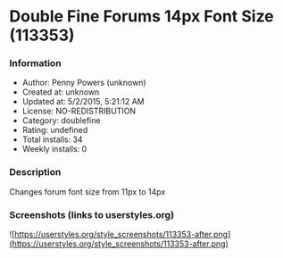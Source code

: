 # Double Fine Forums 14px Font Size (113353)

### Information
- Author: Penny Powers (unknown)
- Created at: unknown
- Updated at: 5/2/2015, 5:21:12 AM
- License: NO-REDISTRIBUTION
- Category: doublefine
- Rating: undefined
- Total installs: 34
- Weekly installs: 0


### Description
Changes forum font size from 11px to 14px


### Screenshots (links to userstyles.org)
![https://userstyles.org/style_screenshots/113353-after.png](https://userstyles.org/style_screenshots/113353-after.png)


